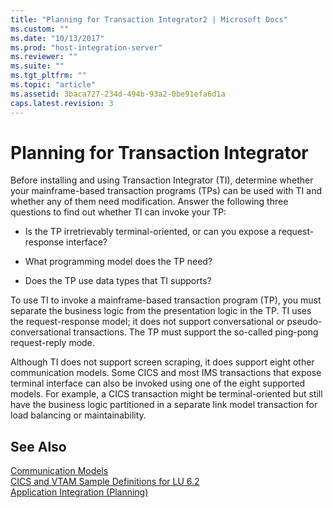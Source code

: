 ```yaml
---
title: "Planning for Transaction Integrator2 | Microsoft Docs"
ms.custom: ""
ms.date: "10/13/2017"
ms.prod: "host-integration-server"
ms.reviewer: ""
ms.suite: ""
ms.tgt_pltfrm: ""
ms.topic: "article"
ms.assetid: 3baca727-234d-494b-93a2-0be91efa6d1a
caps.latest.revision: 3
---
```

# Planning for Transaction Integrator
Before installing and using Transaction Integrator (TI), determine whether your mainframe-based transaction programs (TPs) can be used with TI and whether any of them need modification. Answer the following three questions to find out whether TI can invoke your TP:  
  
-   Is the TP irretrievably terminal-oriented, or can you expose a request-response interface?  
  
-   What programming model does the TP need?  
  
-   Does the TP use data types that TI supports?  
  
 To use TI to invoke a mainframe-based transaction program (TP), you must separate the business logic from the presentation logic in the TP. TI uses the request-response model; it does not support conversational or pseudo-conversational transactions. The TP must support the so-called ping-pong request-reply mode.  
  
 Although TI does not support screen scraping, it does support eight other communication models. Some CICS and most IMS transactions that expose terminal interface can also be invoked using one of the eight supported models. For example, a CICS transaction might be terminal-oriented but still have the business logic partitioned in a separate link model transaction for load balancing or maintainability.  
  
## See Also  
 [Communication Models](../core/communication-models.md)   
 [CICS and VTAM Sample Definitions for LU 6.2](../core/cics-and-vtam-sample-definitions-for-lu-6-2.md)   
 [Application Integration (Planning)](../core/application-integration-planning.md)